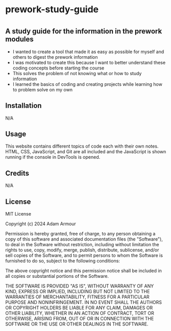 # prework-study-guide

# <Prework Study Guide>

## A study guide for the information in the prework modules

- I wanted to create a tool that made it as easy as possible for myself and others to digest the prework information
- I was motivated to create this because I want to better understand these coding concepts before starting the course
- This solves the problem of not knowing what or how to study information
- I learned the basics of coding and creating projects while learning how to problem solve on my own

## Installation
N/A

## Usage
This website contains different topics of code each with their own notes. HTML, CSS, JavaScript, and Git are all included and the JavaScript is shown running if the console in DevTools is opened.



## Credits
N/A

## License
MIT License

Copyright (c) 2024 Adam Armour

Permission is hereby granted, free of charge, to any person obtaining a copy
of this software and associated documentation files (the "Software"), to deal
in the Software without restriction, including without limitation the rights
to use, copy, modify, merge, publish, distribute, sublicense, and/or sell
copies of the Software, and to permit persons to whom the Software is
furnished to do so, subject to the following conditions:

The above copyright notice and this permission notice shall be included in all
copies or substantial portions of the Software.

THE SOFTWARE IS PROVIDED "AS IS", WITHOUT WARRANTY OF ANY KIND, EXPRESS OR
IMPLIED, INCLUDING BUT NOT LIMITED TO THE WARRANTIES OF MERCHANTABILITY,
FITNESS FOR A PARTICULAR PURPOSE AND NONINFRINGEMENT. IN NO EVENT SHALL THE
AUTHORS OR COPYRIGHT HOLDERS BE LIABLE FOR ANY CLAIM, DAMAGES OR OTHER
LIABILITY, WHETHER IN AN ACTION OF CONTRACT, TORT OR OTHERWISE, ARISING FROM,
OUT OF OR IN CONNECTION WITH THE SOFTWARE OR THE USE OR OTHER DEALINGS IN THE
SOFTWARE.
